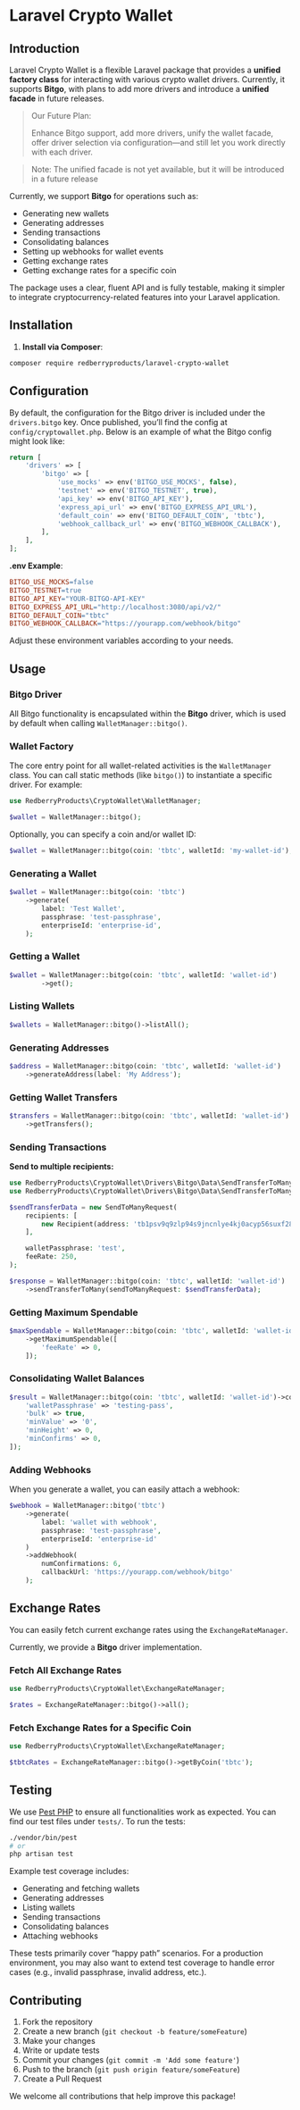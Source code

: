 # Laravel Crypto Wallet

## Introduction

Laravel Crypto Wallet is a flexible Laravel package that provides a **unified factory class** for interacting with various crypto wallet drivers. Currently, it supports **Bitgo**, with plans to add more drivers and introduce a **unified facade** in future releases.

> Our Future Plan:
>
>
> Enhance Bitgo support, add more drivers, unify the wallet facade, offer driver selection via configuration—and still let you work directly with each driver.
>

> Note: The unified facade is not yet available, but it will be introduced in a future release
>

Currently, we support **Bitgo** for operations such as:

- Generating new wallets
- Generating addresses
- Sending transactions
- Consolidating balances
- Setting up webhooks for wallet events
- Getting exchange rates
- Getting exchange rates for a specific coin

The package uses a clear, fluent API and is fully testable, making it simpler to integrate cryptocurrency-related features into your Laravel application.

## Installation

1. **Install via Composer**:

```bash
composer require redberryproducts/laravel-crypto-wallet
```

## Configuration

By default, the configuration for the Bitgo driver is included under the `drivers.bitgo` key. Once published, you’ll find the config at `config/cryptowallet.php`. Below is an example of what the Bitgo config might look like:

```php
return [
    'drivers' => [
        'bitgo' => [
            'use_mocks' => env('BITGO_USE_MOCKS', false),
            'testnet' => env('BITGO_TESTNET', true),
            'api_key' => env('BITGO_API_KEY'),
            'express_api_url' => env('BITGO_EXPRESS_API_URL'),
            'default_coin' => env('BITGO_DEFAULT_COIN', 'tbtc'),
            'webhook_callback_url' => env('BITGO_WEBHOOK_CALLBACK'),
        ],
    ],
];

```

**.env Example**:

```makefile
BITGO_USE_MOCKS=false
BITGO_TESTNET=true
BITGO_API_KEY="YOUR-BITGO-API-KEY"
BITGO_EXPRESS_API_URL="http://localhost:3080/api/v2/"
BITGO_DEFAULT_COIN="tbtc"
BITGO_WEBHOOK_CALLBACK="https://yourapp.com/webhook/bitgo"
```

Adjust these environment variables according to your needs.

## Usage

### Bitgo Driver

All Bitgo functionality is encapsulated within the **Bitgo** driver, which is used by default when calling `WalletManager::bitgo()`.

### Wallet Factory

The core entry point for all wallet-related activities is the `WalletManager` class. You can call static methods (like `bitgo()`) to instantiate a specific driver. For example:

```php
use RedberryProducts\CryptoWallet\WalletManager;

$wallet = WalletManager::bitgo();
```

Optionally, you can specify a coin and/or wallet ID:

```php
$wallet = WalletManager::bitgo(coin: 'tbtc', walletId: 'my-wallet-id');
```

### Generating a Wallet

```php
$wallet = WalletManager::bitgo(coin: 'tbtc')
    ->generate(
        label: 'Test Wallet',
        passphrase: 'test-passphrase',
        enterpriseId: 'enterprise-id',
    );
```

### Getting a Wallet

```php
$wallet = WalletManager::bitgo(coin: 'tbtc', walletId: 'wallet-id')
        ->get();
```

### Listing Wallets

```php
$wallets = WalletManager::bitgo()->listAll();
```

### Generating Addresses

```php
$address = WalletManager::bitgo(coin: 'tbtc', walletId: 'wallet-id')
    ->generateAddress(label: 'My Address');
```

### Getting Wallet Transfers

```php
$transfers = WalletManager::bitgo(coin: 'tbtc', walletId: 'wallet-id')
    ->getTransfers();
```

### Sending Transactions

**Send to multiple recipients:**

```php
use RedberryProducts\CryptoWallet\Drivers\Bitgo\Data\SendTransferToMany\SendToManyRequest;
use RedberryProducts\CryptoWallet\Drivers\Bitgo\Data\SendTransferToMany\Recipient;

$sendTransferData = new SendToManyRequest(
    recipients: [
        new Recipient(address: 'tb1psv9q9zlp94s9jncnlye4kj0acyp56suxf28hn4k34vyrmsrp4qtsc9eqlq', amount: 4368),
    ],

    walletPassphrase: 'test',
    feeRate: 250,
);

$response = WalletManager::bitgo(coin: 'tbtc', walletId: 'wallet-id')
    ->sendTransferToMany(sendToManyRequest: $sendTransferData);
```

### Getting Maximum Spendable

```php
$maxSpendable = WalletManager::bitgo(coin: 'tbtc', walletId: 'wallet-id')
    ->getMaximumSpendable([
        'feeRate' => 0,
    ]);
```

### Consolidating Wallet Balances

```php
$result = WalletManager::bitgo(coin: 'tbtc', walletId: 'wallet-id')->consolidate([
    'walletPassphrase' => 'testing-pass',
    'bulk' => true,
    'minValue' => '0',
    'minHeight' => 0,
    'minConfirms' => 0,
]);
```

### Adding Webhooks

When you generate a wallet, you can easily attach a webhook:

```php
$webhook = WalletManager::bitgo('tbtc')
    ->generate(
        label: 'wallet with webhook', 
        passphrase: 'test-passphrase',
        enterpriseId: 'enterprise-id'
    )
    ->addWebhook(
        numConfirmations: 6, 
        callbackUrl: 'https://yourapp.com/webhook/bitgo'
    );

```

## Exchange Rates

You can easily fetch current exchange rates using the `ExchangeRateManager`.

Currently, we provide a **Bitgo** driver implementation.

### Fetch All Exchange Rates

```php
use RedberryProducts\CryptoWallet\ExchangeRateManager;

$rates = ExchangeRateManager::bitgo()->all();
```

### Fetch Exchange Rates for a Specific Coin

```php
use RedberryProducts\CryptoWallet\ExchangeRateManager;

$tbtcRates = ExchangeRateManager::bitgo()->getByCoin('tbtc');
```

## Testing

We use [Pest PHP](https://pestphp.com/) to ensure all functionalities work as expected. You can find our test files under `tests/`. To run the tests:

```bash
./vendor/bin/pest
# or
php artisan test
```

Example test coverage includes:

- Generating and fetching wallets
- Generating addresses
- Listing wallets
- Sending transactions
- Consolidating balances
- Attaching webhooks

These tests primarily cover “happy path” scenarios. For a production environment, you may also want to extend test coverage to handle error cases (e.g., invalid passphrase, invalid address, etc.).

## Contributing

1. Fork the repository
2. Create a new branch (`git checkout -b feature/someFeature`)
3. Make your changes
4. Write or update tests
5. Commit your changes (`git commit -m 'Add some feature'`)
6. Push to the branch (`git push origin feature/someFeature`)
7. Create a Pull Request

We welcome all contributions that help improve this package!
